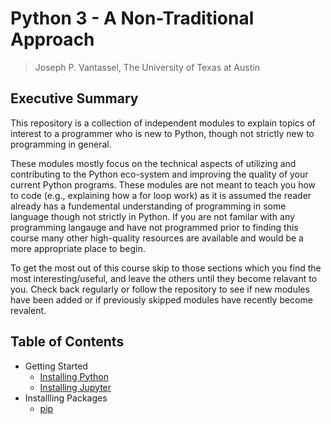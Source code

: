 # Python 3 - A Non-Traditional Approach

> Joseph P. Vantassel, The University of Texas at Austin

## Executive Summary

This repository is a collection of independent modules to explain topics of
interest to a programmer who is new to Python, though not strictly new to
programming in general.

These modules mostly focus on the technical aspects of utilizing and
contributing to the Python eco-system and improving the quality of your current
Python programs. These modules are not meant to teach you how to code
(e.g., explaining how a for loop work) as it is assumed the reader already has a
fundemental understanding of programming in some language though not strictly in
Python. If you are not familar with any programming langauge and have not
programmed prior to finding this course many other high-quality resources are
available and would be a more appropriate place to begin.

To get the most out of this course skip to those sections which you find the
most interesting/useful, and leave the others until they become relavant to you.
Check back regularly or follow the repository to see if new modules have been
added or if previously skipped modules have recently become revalent.

## Table of Contents

- Getting Started
  - [Installing Python](./0_Getting_Started/installing_python.md)
  - [Installing Jupyter](./0_Getting_Started/installing_jupyter.md)
- Installling Packages
  - [pip](./1_Installing_Packages/pip.md)
  